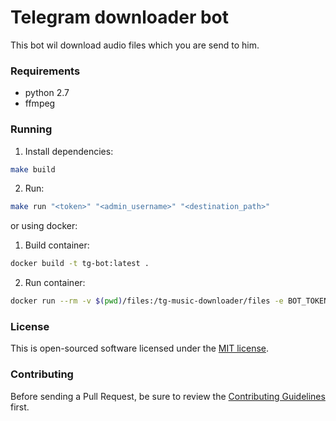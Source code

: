 # Telegram downloader bot

This bot wil download audio files which you are send to him.

### Requirements
* python 2.7
* ffmpeg

### Running
1) Install dependencies:
```bash
make build
```
2) Run:
```bash
make run "<token>" "<admin_username>" "<destination_path>"
```

or using docker:
1) Build container:
```bash
docker build -t tg-bot:latest .
```
2) Run container:
```bash
docker run --rm -v $(pwd)/files:/tg-music-downloader/files -e BOT_TOKEN='<tg_bot_token>' -e BOT_ADMIN='<tg_username>' -e BOT_DESTINATION='./files' tg-bot
```

### License

This is open-sourced software licensed under the [MIT license](https://opensource.org/licenses/MIT).

### Contributing

Before sending a Pull Request, be sure to review the [Contributing Guidelines](CONTRIBUTING.md) first.
